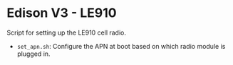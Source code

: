 Edison V3 - LE910
=================

Script for setting up the LE910 cell radio.

- `set_apn.sh`: Configure the APN at boot based on which
radio module is plugged in.

